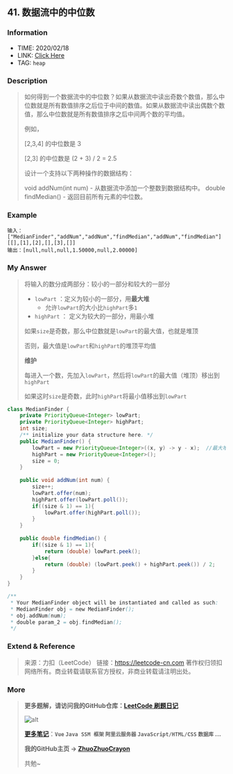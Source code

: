 ## 41. 数据流中的中位数

### Information

* TIME: 2020/02/18
* LINK: [Click Here](https://leetcode-cn.com/problems/shu-ju-liu-zhong-de-zhong-wei-shu-lcof/)
* TAG: `heap`

### Description

> 如何得到一个数据流中的中位数？如果从数据流中读出奇数个数值，那么中位数就是所有数值排序之后位于中间的数值。如果从数据流中读出偶数个数值，那么中位数就是所有数值排序之后中间两个数的平均值。
>
> 例如，
>
> [2,3,4] 的中位数是 3
>
> [2,3] 的中位数是 (2 + 3) / 2 = 2.5
>
> 设计一个支持以下两种操作的数据结构：
>
> void addNum(int num) - 从数据流中添加一个整数到数据结构中。
> double findMedian() - 返回目前所有元素的中位数。

### Example

```text
输入：
["MedianFinder","addNum","addNum","findMedian","addNum","findMedian"]
[[],[1],[2],[],[3],[]]
输出：[null,null,null,1.50000,null,2.00000]
```

### My Answer

> 将输入的数分成两部分：较小的一部分和较大的一部分
>
> * `lowPart` ：定义为较小的一部分，用**最大堆**
>   * 允许`lowPart`的大小比`highPart`多`1`
> * `highPart` ： 定义为较大的一部分，用最小堆
>
> 如果`size`是奇数，那么中位数就是`lowPart`的最大值，也就是堆顶
>
> 否则，最大值是`lowPart`和`highPart`的堆顶平均值
>
> **维护**
>
> 每进入一个数，先加入`lowPart`，然后将`lowPart`的最大值（堆顶）移出到`highPart`
>
> 如果这时`size`是奇数，此时`highPart`将最小值移出到`lowPart`

```java
class MedianFinder {
    private PriorityQueue<Integer> lowPart;
    private PriorityQueue<Integer> highPart;
    int size;
    /** initialize your data structure here. */
    public MedianFinder() {
        lowPart = new PriorityQueue<Integer>((x, y) -> y - x);  //最大堆
        highPart = new PriorityQueue<Integer>();
        size = 0;
    }
    
    public void addNum(int num) {
        size++;
        lowPart.offer(num);
        highPart.offer(lowPart.poll());
        if((size & 1) == 1){
            lowPart.offer(highPart.poll());
        }
    }
    
    public double findMedian() {
        if((size & 1) == 1){
            return (double) lowPart.peek();
        }else{
            return (double) (lowPart.peek() + highPart.peek()) / 2;
        }
    }
}

/**
 * Your MedianFinder object will be instantiated and called as such:
 * MedianFinder obj = new MedianFinder();
 * obj.addNum(num);
 * double param_2 = obj.findMedian();
 */
```

### Extend & Reference

> 来源：力扣（LeetCode）
> 链接：https://leetcode-cn.com
> 著作权归领扣网络所有。商业转载请联系官方授权，非商业转载请注明出处。

### More

> **更多题解，请访问我的GitHub仓库：[LeetCode 刷题日记](https://github.com/ZhuoZhuoCrayon/my-Nodes/blob/master/Daily/README_2020.md)**
>
> ![alt](https://raw.githubusercontent.com/ZhuoZhuoCrayon/my-Nodes/master/Daily/img/mynode.png)
>
> [**更多笔记**](https://github.com/ZhuoZhuoCrayon/my-Nodes)：**`Vue` `Java SSM 框架` `阿里云服务器` `JavaScript/HTML/CSS`   `数据库` ...**
>
> **我的GitHub主页 -> [ZhuoZhuoCrayon](https://github.com/ZhuoZhuoCrayon)**
>
> 共勉~

